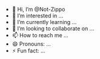 - 👋 Hi, I’m @Not-Zippo
- 👀 I’m interested in ...
- 🌱 I’m currently learning ...
- 💞️ I’m looking to collaborate on ...
- 📫 How to reach me ...
- 😄 Pronouns: ...
- ⚡ Fun fact: ...

<!---
Not-Zippo/Not-Zippo is a ✨ special ✨ repository because its `README.md` (this file) appears on your GitHub profile.
You can click the Preview link to take a look at your changes.
--->
